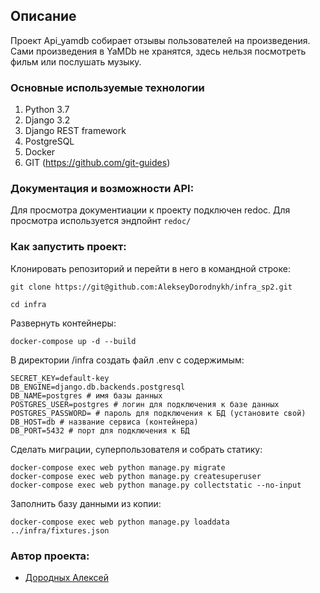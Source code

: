 ## Описание
Проект Api_yamdb собирает отзывы пользователей на произведения. Сами произведения в YaMDb не хранятся, здесь нельзя посмотреть фильм или послушать музыку.

### Основные используемые технологии
1. Python 3.7 
2. Django 3.2
3. Django REST framework 
4. PostgreSQL 
5. Docker
6. GIT (https://github.com/git-guides)

### Документация и возможности API:
Для просмотра документиации к проекту подключен redoc. Для просмотра используется эндпойнт `redoc/`

### Как запустить проект:

Клонировать репозиторий и перейти в него в командной строке:

```
git clone https://git@github.com:AlekseyDorodnykh/infra_sp2.git
```

```
cd infra
```

Развернуть контейнеры:


```
docker-compose up -d --build
```

В директории /infra создать файл .env с содержимым:


```
SECRET_KEY=default-key
DB_ENGINE=django.db.backends.postgresql 
DB_NAME=postgres # имя базы данных
POSTGRES_USER=postgres # логин для подключения к базе данных
POSTGRES_PASSWORD= # пароль для подключения к БД (установите свой)
DB_HOST=db # название сервиса (контейнера)
DB_PORT=5432 # порт для подключения к БД
```

Сделать миграции, суперпользователя и собрать статику:


```
docker-compose exec web python manage.py migrate
docker-compose exec web python manage.py createsuperuser
docker-compose exec web python manage.py collectstatic --no-input
```


Заполнить базу данными из копии:

```
docker-compose exec web python manage.py loaddata ../infra/fixtures.json 
```


### Автор проекта:
- [Дородных Алексей](https://github.com/AlekseyDorodnykh/)
